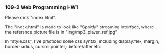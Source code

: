 ### 109-2 Web Programming HW1
Please click "index.html".

The "index.html" is made to look like "Spoitfy" streaming interface, where the reference picture file is in "img/mp3_player_ref.jpg".

In "style.css", I've practiced some css syntax, including display:flex, margin, border-radius, cursor: pointer,::before/after etc.